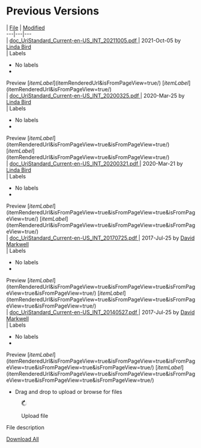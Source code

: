 # Previous Versions

\| [File](display/DOCURI/Previous+Versions) | [Modified](display/DOCURI/Previous+Versions)\
\---|---|---\
\| [doc\_UriStandard\_Current-en-US\_INT\_20211005.pdf ](download/attachments/29951181/doc_UriStandard_Current-en-US_INT_20211005.pdf)| 2021-Oct-05 by [Linda Bird](display/~lbird/)\
\| Labels

* No labels
*

Preview [$itemLabel]($itemRenderedUrl\&isFromPageView=true/) [$itemLabel]($itemRenderedUrl\&isFromPageView=true/)\
\| [doc\_UriStandard\_Current-en-US\_INT\_20200325.pdf ](download/attachments/29951181/doc_UriStandard_Current-en-US_INT_20200325.pdf)| 2020-Mar-25 by [Linda Bird](display/~lbird/)\
\| Labels

* No labels
*

Preview [$itemLabel]($itemRenderedUrl\&isFromPageView=true\&isFromPageView=true/) [$itemLabel]($itemRenderedUrl\&isFromPageView=true\&isFromPageView=true/)\
\| [doc\_UriStandard\_Current-en-US\_INT\_20200321.pdf ](download/attachments/29951181/doc_UriStandard_Current-en-US_INT_20200321.pdf)| 2020-Mar-21 by [Linda Bird](display/~lbird/)\
\| Labels

* No labels
*

Preview [$itemLabel]($itemRenderedUrl\&isFromPageView=true\&isFromPageView=true\&isFromPageView=true/) [$itemLabel]($itemRenderedUrl\&isFromPageView=true\&isFromPageView=true\&isFromPageView=true/)\
\| [doc\_UriStandard\_Current-en-US\_INT\_20170725.pdf ](download/attachments/29951181/doc_UriStandard_Current-en-US_INT_20170725.pdf)| 2017-Jul-25 by [David Markwell](display/~dmarkwell/)\
\| Labels

* No labels
*

Preview [$itemLabel]($itemRenderedUrl\&isFromPageView=true\&isFromPageView=true\&isFromPageView=true\&isFromPageView=true/) [$itemLabel]($itemRenderedUrl\&isFromPageView=true\&isFromPageView=true\&isFromPageView=true\&isFromPageView=true/)\
\| [doc\_UriStandard\_Current-en-US\_INT\_20140527.pdf ](download/attachments/29951181/doc_UriStandard_Current-en-US_INT_20140527.pdf)| 2017-Jul-25 by [David Markwell](display/~dmarkwell/)\
\| Labels

* No labels
*

Preview [$itemLabel]($itemRenderedUrl\&isFromPageView=true\&isFromPageView=true\&isFromPageView=true\&isFromPageView=true\&isFromPageView=true/) [$itemLabel]($itemRenderedUrl\&isFromPageView=true\&isFromPageView=true\&isFromPageView=true\&isFromPageView=true\&isFromPageView=true/)

* Drag and drop to upload or browse for files

<figure><img src="images/wait.gif" alt=""><figcaption><p>Upload file</p></figcaption></figure>

File description

[Download All](pages/downloadallattachments.action)
